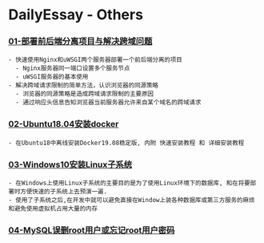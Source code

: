 # DailyEssay - Others

### [01-部署前后端分离项目与解决跨域问题](https://github.com/kerbalwzy/DailyEssay/blob/master/OtherDocs/Nginx%26uWSGI%26CORS.md)

```
- 快速使用Nginx和uWSGI两个服务器部署一个前后端分离的项目
  - Nginx服务器同一端口设置多个服务节点
  - uWSGI服务器的基本使用
- 解决跨域请求限制的简单方法，认识浏览器的同源策略
  - 浏览器的同源策略是造成跨域请求限制的主要原因
  - 通过响应头信息告知浏览器当前服务器允许来自某个域名的跨域请求
```

### [02-Ubuntu18.04安装docker](https://github.com/kerbalwzy/DailyEssay/tree/master/OtherDocs/InstallDockerOffline)

```
- 在Ubuntu18中离线安装Docker19.08稳定版, 内附 快速安装教程 和 详细安装教程
```

### [03-Windows10安装Linux子系统](https://github.com/kerbalwzy/DailyEssay/blob/master/OtherDocs/Windows10Subsystem.md)

```
- 在Windows上使用Linux子系统的主要目的是为了使用Linux环境下的数据库, 和在将要部署时方便快速的子系统上去预演一遍.
- 使用了子系统之后,在开发中就可以避免直接在Window上装各种数据库或第三方服务的麻烦和避免使用虚拟机占用大量的内存
```

### [04-MySQL误删root用户或忘记root用户密码](https://github.com/kerbalwzy/DailyEssay/blob/master/OtherDocs/MySQLRemoveRootUser.md)